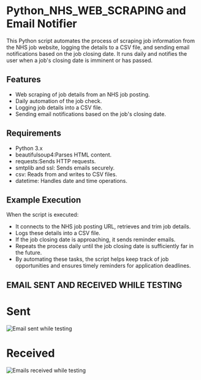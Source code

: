 # Python_NHS_WEB_SCRAPING and Email Notifier

This Python script automates the process of scraping job information from the NHS job website, logging the details to a CSV file, and sending email notifications based on the job closing date. It runs daily and notifies the user when a job's closing date is imminent or has passed.

## Features
- Web scraping of job details from an NHS job posting.
- Daily automation of the job check.
- Logging job details into a CSV file.
- Sending email notifications based on the job's closing date.

## Requirements
- Python 3.x
- beautifulsoup4:Parses HTML content.
- requests:Sends HTTP requests.
- smtplib and ssl: Sends emails securely.
- csv: Reads from and writes to CSV files.
- datetime: Handles date and time operations.

## Example Execution
When the script is executed:

- It connects to the NHS job posting URL, retrieves and trim job details.
- Logs these details into a CSV file.
- If the job closing date is approaching, it sends reminder emails.
- Repeats the process daily until the job closing date is sufficiently far in the future.
- By automating these tasks, the script helps keep track of job opportunities and ensures timely reminders for application deadlines.

## EMAIL SENT AND RECEIVED WHILE TESTING
# Sent
![Email sent while testing](https://github.com/moformajor/Python_NHS_WEB_SCRAPING/assets/75061106/6e5069d5-bfa8-405c-9b5b-5baac881bd9d)

# Received
![Emails received while testing](https://github.com/moformajor/Python_NHS_WEB_SCRAPING/assets/75061106/75776712-3b8b-47e1-b285-83893f99509b)

